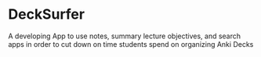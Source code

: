 # DeckSurfer
A developing App to use notes, summary lecture objectives, and search apps in order to cut down on time students spend on organizing Anki Decks
